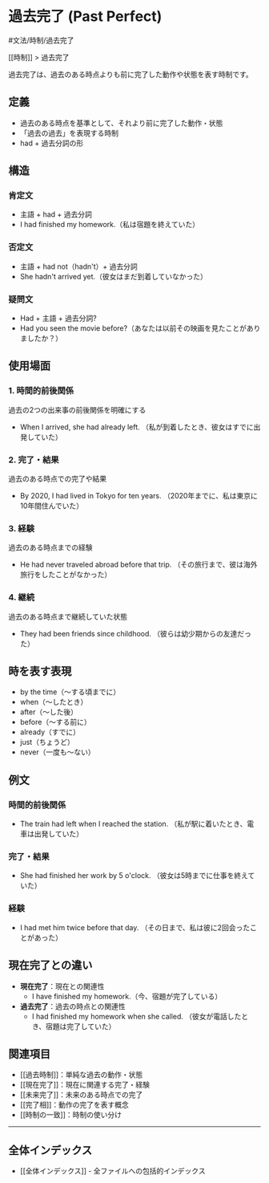 # 過去完了 (Past Perfect)

#文法/時制/過去完了

[[時制]] > 過去完了

過去完了は、過去のある時点よりも前に完了した動作や状態を表す時制です。

## 定義
- 過去のある時点を基準として、それより前に完了した動作・状態
- 「過去の過去」を表現する時制
- had + 過去分詞の形

## 構造
### 肯定文
- 主語 + had + 過去分詞
- I had finished my homework.（私は宿題を終えていた）

### 否定文
- 主語 + had not（hadn't）+ 過去分詞
- She hadn't arrived yet.（彼女はまだ到着していなかった）

### 疑問文
- Had + 主語 + 過去分詞?
- Had you seen the movie before?（あなたは以前その映画を見たことがありましたか？）

## 使用場面

### 1. 時間的前後関係
過去の2つの出来事の前後関係を明確にする
- When I arrived, she had already left.
  （私が到着したとき、彼女はすでに出発していた）

### 2. 完了・結果
過去のある時点での完了や結果
- By 2020, I had lived in Tokyo for ten years.
  （2020年までに、私は東京に10年間住んでいた）

### 3. 経験
過去のある時点までの経験
- He had never traveled abroad before that trip.
  （その旅行まで、彼は海外旅行をしたことがなかった）

### 4. 継続
過去のある時点まで継続していた状態
- They had been friends since childhood.
  （彼らは幼少期からの友達だった）

## 時を表す表現
- by the time（～する頃までに）
- when（～したとき）
- after（～した後）
- before（～する前に）
- already（すでに）
- just（ちょうど）
- never（一度も～ない）

## 例文
### 時間的前後関係
- The train had left when I reached the station.
  （私が駅に着いたとき、電車は出発していた）

### 完了・結果
- She had finished her work by 5 o'clock.
  （彼女は5時までに仕事を終えていた）

### 経験
- I had met him twice before that day.
  （その日まで、私は彼に2回会ったことがあった）

## 現在完了との違い
- **現在完了**：現在との関連性
  - I have finished my homework.（今、宿題が完了している）
- **過去完了**：過去の時点との関連性
  - I had finished my homework when she called.
    （彼女が電話したとき、宿題は完了していた）

## 関連項目
- [[過去時制]]：単純な過去の動作・状態
- [[現在完了]]：現在に関連する完了・経験
- [[未来完了]]：未来のある時点での完了
- [[完了相]]：動作の完了を表す概念
- [[時制の一致]]：時制の使い分け

---

## 全体インデックス
- [[全体インデックス]] - 全ファイルへの包括的インデックス 